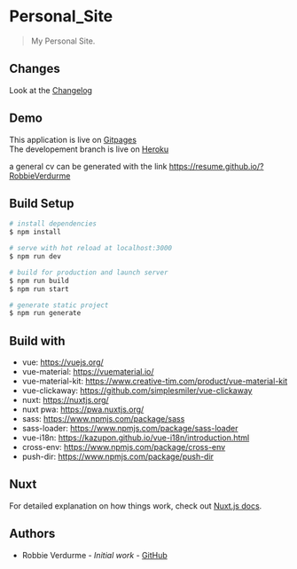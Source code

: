 # Personal_Site

> My Personal Site.

## Changes
Look at the [Changelog](https://github.com/RobbieVerdurme/Personal_Site/blob/develop/Changelog.md)

## Demo
This application is live on [Gitpages](https://robbieverdurme.github.io/Personal_Site/)  
The developement branch is live on [Heroku](https://robbieverdurme-dev.herokuapp.com/)

a general cv can be generated with the link https://resume.github.io/?RobbieVerdurme

## Build Setup

```bash
# install dependencies
$ npm install

# serve with hot reload at localhost:3000
$ npm run dev

# build for production and launch server
$ npm run build
$ npm run start

# generate static project
$ npm run generate
```

## Build with
- vue: https://vuejs.org/
- vue-material: https://vuematerial.io/
- vue-material-kit: https://www.creative-tim.com/product/vue-material-kit
- vue-clickaway: https://github.com/simplesmiler/vue-clickaway
- nuxt: https://nuxtjs.org/
- nuxt pwa: https://pwa.nuxtjs.org/
- sass: https://www.npmjs.com/package/sass
- sass-loader: https://www.npmjs.com/package/sass-loader
- vue-i18n: https://kazupon.github.io/vue-i18n/introduction.html
- cross-env: https://www.npmjs.com/package/cross-env
- push-dir: https://www.npmjs.com/package/push-dir


## Nuxt
For detailed explanation on how things work, check out [Nuxt.js docs](https://nuxtjs.org).

## Authors
- Robbie Verdurme - *Initial work* - [GitHub](https://github.com/RobbieVerdurme)
